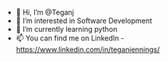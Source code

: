 - 👋 Hi, I’m @Teganj
- 👀 I’m interested in Software Development
- 🌱 I’m currently learning python
- 📫 You can find me on LinkedIn - https://www.linkedin.com/in/teganjennings/
